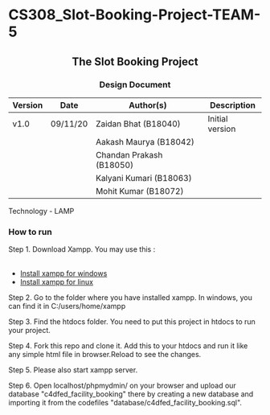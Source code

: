 # CS308_Slot-Booking-Project-TEAM-5
## <center> The Slot Booking Project </center>

### <center> Design Document </center>

Version | Date | Author(s) | Description
------- | ----- | ------------------------| ------------------- 
v1.0    | 09/11/20 | Zaidan Bhat (B18040) | Initial version
 | | | Aakash Maurya (B18042) | 
 | | | Chandan Prakash (B18050) | 
 | | | Kalyani Kumari (B18063) | 
 | | | Mohit Kumar (B18072) | 

Technology - LAMP 

### How to run 

Step 1. Download Xampp. You may use this :
    <ul>   
        <li>[Install xampp for windows](https://www.apachefriends.org/download.html) </li>
        <li>[Install xampp for linux](https://www.apachefriends.org/download.html) </li>
    </ul>

Step 2. Go to the folder where you have installed xampp. In windows, you can find it in C:/users/home/xampp

Step 3. Find the htdocs folder. You need to put this project in htdocs to run your project. 

Step 4. Fork this repo and clone it. Add this to your htdocs and run it like any simple html file in browser.Reload to see the changes.

Step 5. Please also start xampp server.

Step 6. Open localhost/phpmydmin/ on your browser and upload our database "c4dfed_facility_booking" there by creating a new database and importing it from the codefiles "database/c4dfed_facility_booking.sql".
